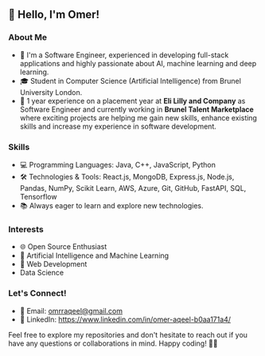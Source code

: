 ## 👋 Hello, I'm Omer!

### About Me

- 🚀 I'm a Software Engineer, experienced in developing full-stack applications and highly passionate about AI, machine learning and deep learning.
- 🎓 Student in Computer Science (Artificial Intelligence) from Brunel University London.
- 💼 1 year experience on a placement year at **Eli Lilly and Company** as Software Engineer and currently working in **Brunel Talent Marketplace** where exciting projects are helping me gain new skills, enhance existing skills and increase my experience in software development.

### Skills

- 💻 Programming Languages: Java, C++, JavaScript, Python
- 🛠️ Technologies & Tools: React.js, MongoDB, Express.js, Node.js, Pandas, NumPy, Scikit Learn, AWS, Azure, Git, GitHub, FastAPI, SQL, Tensorflow
- 📚 Always eager to learn and explore new technologies.

### Interests

- 🌐 Open Source Enthusiast
- 🤖 Artificial Intelligence and Machine Learning
- 🚀 Web Development
- Data Science

### Let's Connect!

- 📧 Email: omrraqeel@gmail.com
- 💼 LinkedIn: https://www.linkedin.com/in/omer-aqeel-b0aa171a4/

Feel free to explore my repositories and don't hesitate to reach out if you have any questions or collaborations in mind. Happy coding! 👨‍💻
